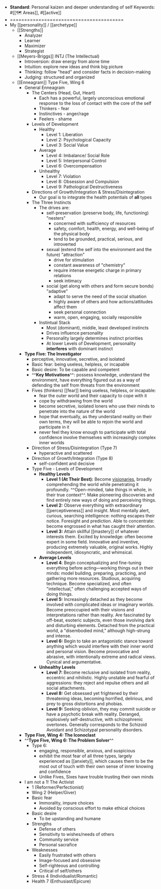 - **Standard**: Personal kaizen and deeper understanding of self
Keywords: #[[🗺 Areas]], #[[active]]
- ========================================
- My [[personality]] / [[archetype]]
    - [[Strengths]]
        - Analyzer
        - Learner
        - Maximizer
        - Strategist
    - [[Meyers-Briggs]] INTJ (The Intellectual)
        - Introversion: draw energy from alone time
        - Intuition: explore new ideas and think big picture
        - Thinking: follow "head" and consider facts in decision-making
        - Judging: structured and organized
    - [[Enneagram]] Type Five, Wing 6
        - General Enneagram
            - The Centers (Head, Gut, Heart)
                - Each has a powerful, largely unconscious emotional response to the loss of contact with the core of the self
                - Thinkers - fear
                - Instinctives - anger/rage
                - Feelers - shame
            - Levels of Development
                - Healthy
                    - Level 1: Liberation
                    - Level 2: Psychological Capacity
                    - Level 3: Social Value
                - Average
                    - Level 4: Imbalance/ Social Role
                    - Level 5: Interpersonal Control
                    - Level 6: Overcompensation
                - Unhealthy
                    - Level 7: Violation
                    - Level 8: Obsession and Compulsion
                    - Level 9: Pathological Destructiveness
            - Directions of Growth/Integration & Stress/Disintegration
                - Our goal is to integrate the health potentials of __all__ types
            - The Three Instincts
                - The drives are:
                    - self-preservation (preserve body, life, functioning) "nesters"
                        - concerned with sufficiency of resources
                        - safety, comfort, health, energy, and well-being of the physical body
                        - tend to be grounded, practical, serious, and introverted
                    - sexual (extend the self into the environment and the future) "attraction"
                        - drive for stimulation 
                        - constant awareness of "chemistry"
                        - require intense energetic charge in primary relations
                        - seek intimacy
                    - social (get along with others and form secure bonds) "adaptive"
                        - adapt to serve the need of the social situation
                        - highly aware of others and how actions/attitudes affect them
                        - seek personal connection
                        - warm, open, engaging, socially responsible
                - Instintual Stack
                    - Most (dominant), middle, least developed instincts
                    - Drives influence personality
                    - Personality largely determines instinct priorities
                    - At lower Levels of Development, personality __interferes__ with dominant instinct
        - **Type Five: The Investigator**
            - perceptive, innovative, secretive, and isolated
            - Basic fear: being useless, helpless, or incapable
            - Basic desire: To be capable and competent
            - ^^**Key Motivations**^^: possess knowledge, understand the environment, have everything figured out as a way of defending the self from threats from the environment
            - Fives (thinkers) [[fear]] being useless, helpless, or incapable: 
                - fear the outer world and their capacity to cope with it
                - cope by withdrawing from the world
                - become secretive, isolated loners who use their minds to penetrate into the nature of the world
                - hope that eventually, as they understand reality on their own terms, they will be able to rejoin the world and participate in it
                - never feel they know enough to participate with total confidence involve themselves with increasingly complex inner worlds
            - Direction of Stress/Disintegration (Type 7)
                - hyperactive and scattered
            - Direction of Growth/Integration (Type 8)
                - self-confident and decisive
            - Type Five - Levels of Development
                - **Healthy Levels**
                    - **Level 1 (At Their Best):** Become [visionaries]([[visionary]]), broadly comprehending the world while penetrating it profoundly. ^^Open-minded, take things in whole, in their true context^^. Make pioneering discoveries and find entirely new ways of doing and perceiving things.
                    - **Level 2:** Observe everything with extraordinary [[perceptiveness]] and insight. Most mentally alert, curious, searching intelligence: nothing escapes their notice. Foresight and prediction. Able to concentrate: become engrossed in what has caught their attention.
                    - **Level 3:** Attain skillful [[mastery]] of whatever interests them. Excited by knowledge: often become expert in some field. Innovative and inventive, producing extremely valuable, original works. Highly independent, idiosyncratic, and whimsical.
                - **Average Levels**
                    - **Level 4**: Begin conceptualizing and fine-tuning everything before acting—working things out in their minds: model building, preparing, practicing, and gathering more resources. Studious, acquiring technique. Become specialized, and often "intellectual," often challenging accepted ways of doing things.
                    - **Level 5:** Increasingly detached as they become involved with complicated ideas or imaginary worlds. Become preoccupied with their visions and interpretations rather than reality. Are fascinated by off-beat, esoteric subjects, even those involving dark and disturbing elements. Detached from the practical world, a "disembodied mind," although high-strung and intense.
                    - **Level 6:** Begin to take an antagonistic stance toward anything which would interfere with their inner world and personal vision. Become provocative and abrasive, with intentionally extreme and radical views. Cynical and argumentative.
                - **Unhealthy Levels**
                    - **Level 7:** Become reclusive and isolated from reality, eccentric and nihilistic. Highly unstable and fearful of aggressions: they reject and repulse others and all social attachments.
                    - **Level 8:** Get obsessed yet frightened by their threatening ideas, becoming horrified, delirious, and prey to gross distortions and phobias.
                    - **Level 9:** Seeking oblivion, they may commit suicide or have a psychotic break with reality. Deranged, explosively self-destructive, with schizophrenic overtones. Generally corresponds to the Schizoid Avoidant and Schizotypal personality disorders.
        - **Type Five, Wing 4: The Iconoclast**
        - ^^**Type Five, Wing 6: The Problem Solver**^^
            - Type 6:
                - engaging, responsible, anxious, and suspicious
                - exhibit the most fear of all three types, largely experienced as [[anxiety]], which causes them to be the most out of touch with their own sense of inner knowing and confidence
                - Unlike Fives, Sixes have trouble trusting their own minds
        - I am not a 1! The Activist
            - 1 (Reformer/Perfectionist)
            - Wing 2 (Helper/Giver)
            - Basic fear
                - Immorality, impure choices
                - Avoided by conscious effort to make ethical choices
            - Basic desire
                - To be upstanding and humane
            - Strengths
                - Defense of others
                - Sensitivity to wishes/needs of others
                - Community service
                - Personal sacrafice
            - Weaknesses
                - Easily frustrated with others
                - Image-focused and obsessive
                - Self-righteous and controlling
                - Critical of self/others
            - Stress 4 (Individualist/Romantic)
            - Health 7 (Enthusiast/Epicure)
